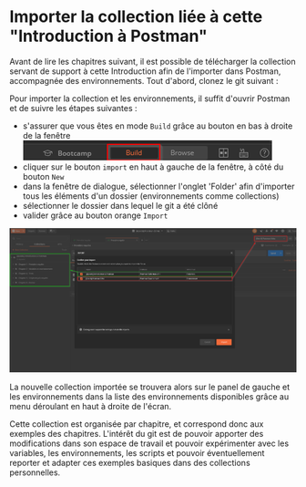 # Importer la collection liée à cette "Introduction à Postman"

Avant de lire les chapitres suivant, il est possible de télécharger la collection servant de support à cette Introduction afin de l'importer dans Postman, accompagnée des environnements. Tout d'abord, clonez le git suivant : <lien-du-git>

Pour importer la collection et les environnements, il suffit d'ouvrir Postman et de suivre les étapes suivantes :

- s'assurer que vous êtes en mode `Build` grâce au bouton en bas à droite de la fenêtre
![control-mode.png](/images/chap.0/control-mode.png)
- cliquer sur le bouton `import` en haut à gauche de la fenêtre, à côté du bouton `New`
- dans la fenêtre de dialogue, sélectionner l'onglet 'Folder' afin d'importer tous les éléments d'un dossier (environnements comme collections)
- sélectionner le dossier dans lequel le git a été clôné
- valider grâce au bouton orange `Import`
  
![collection-importee.png](/images/chap.0/collection-importee.png)

La nouvelle collection importée se trouvera alors sur le panel de gauche et les environnements dans la liste des environnements disponibles grâce au menu déroulant en haut à droite de l'écran.

Cette collection est organisée par chapitre, et correspond donc aux exemples des chapitres. L'intérêt du git est de pouvoir apporter des modifications dans son espace de travail et pouvoir expérimenter avec les variables, les environnements, les scripts et pouvoir éventuellement reporter et adapter ces exemples basiques dans des collections personnelles.
